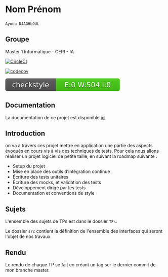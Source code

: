 # Nom Prénom

`Ayoub DJAGHLOUL`

## Groupe

Master 1 Informatique - CERI - IA

[![CircleCI](https://circleci.com/gh/ayoub-djaghloul/ceri-m1-techniques-de-test.svg?style=svg)](https://circleci.com/gh/ayoub-djaghloul/ceri-m1-techniques-de-test)

[![codecov](https://codecov.io/gh/ayoub-djaghloul/ceri-m1-techniques-de-test/branch/master/graph/badge.svg)](https://codecov.io/gh/ayoub-djaghloul/ceri-m1-techniques-de-test)

<img src="./checkstyle-result.svg"/>

## Documentation

La documentation de ce projet est disponible [ici](https://ayoub-djaghloul.github.io/ceri-m1-techniques-de-test/)


## Introduction

on va à travers ces projet mettre en application une partie des aspects évoqués en cours vis à vis des techniques de tests.
Pour cela nous allons réaliser un projet logiciel de petite taille, en suivant la roadmap suivante :
- Setup du projet
- Mise en place des outils d’intégration continue
- Écriture des tests unitaires
- Écriture des mocks, et validation des tests
- Développement dirigé par les tests
- Documentation et conventions de style



## Sujets

L'ensemble des sujets de TPs est dans le dossier `TPs`.

Le dossier `src` contient la définition de l'ensemble des interfaces qui seront l'objet de nos travaux.


## Rendu

Le rendu de chaque TP se fait en créant un tag sur le dernier commit de mon branche master.
